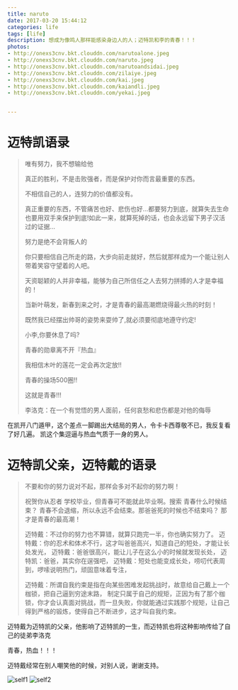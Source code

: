 ```yaml
---
title: naruto
date: 2017-03-20 15:44:12
categories: life
tags: [life]
description: 想成为像鸣人那样能感染身边人的人；迈特凯和李的青春！！！
photos:
- http://onexs3cnv.bkt.clouddn.com/narutoalone.jpeg
- http://onexs3cnv.bkt.clouddn.com/naruto.jpeg
- http://onexs3cnv.bkt.clouddn.com/narutoandsidai.jpeg
- http://onexs3cnv.bkt.clouddn.com/zilaiye.jpeg
- http://onexs3cnv.bkt.clouddn.com/kai.jpeg
- http://onexs3cnv.bkt.clouddn.com/kaiandli.jpeg
- http://onexs3cnv.bkt.clouddn.com/yekai.jpeg


---
```


# 迈特凯语录

> 唯有努力，我不想输给他
>
>真正的胜利，不是击败强者，而是保护对你而言最重要的东西。
>
>不相信自己的人，连努力的价值都没有。
>
>真正重要的东西，不管痛苦也好、悲伤也好...都要努力到底，就算失去生命也要用双手来保护到底!如此一来，就算死掉的话，也会永远留下男子汉活过的证据...
>
>努力是绝不会背叛人的
>
>你只要相信自己所走的路，大步向前走就好，然后就那样成为一个能让别人带着笑容守望着的人吧。
>
>天资聪颖的人并非幸福，能够为自己所信任之人去努力拼搏的人才是幸福的！
>
>当新叶萌发，新春到来之时，才是青春的最高潮燃烧得最火热的时刻！
>
>既然我已经摆出帅哥的姿势来耍帅了,就必须要彻底地遵守约定! 
>
>小李,你要休息了吗? 
>
>青春的勋章离不开『热血』
>
>我相信木叶的莲花一定会再次定放!!
>
>青春的操场500圈!!
>
>这就是青春!!!
>
>李洛克：在一个有觉悟的男人面前，任何哀愁和悲伤都是对他的侮辱

在凯开八门遁甲，这个差点一脚踢出大结局的男人，令卡卡西尊敬不已，我反复看了好几遍。
凯这个集逗逼与热血气质于一身的男人。

# 迈特凯父亲，迈特戴的语录
> 不要和你的努力说对不起，那样会多对不起你的努力啊！
>
> 祝贺你从忍者 学校毕业，但青春可不能就此毕业啊。搜索
> 青春什么时候结束？
> 青春不会退缩，所以永远不会结束。那爸爸死的时候也不结束吗？
> 那才是青春的最高潮！
>
>  迈特戴：不过你的努力也不算错，就算只跑完一半，你也确实努力了。
>  迈特戴：你的忍术和体术不行，这才叫爸爸高兴，知道自己的短处，才能让长处发光，
>  迈特戴：爸爸很高兴，能让儿子在这么小的时候就发现长处，
>  迈特凯：爸爸，其实你在逞强吧，
>  迈特戴：短处也能变成长处，唠叨代表周到，啰嗦说明热门，顽固意味着专注，
>
>迈特戴：所谓自我约束是指在向某些困难发起挑战时，故意给自己戴上一个枷锁，把自己逼到穷途末路， 制定只属于自己的规矩，正因为有了那个枷锁，你才会认真面对挑战，而一旦失败，你就能通过实践那个规矩，让自己得到严格的锻炼，使得自己不断进步，这才叫自我约束。

迈特戴为迈特凯的父亲，他影响了迈特凯的一生，而迈特凯也将这种影响传给了自己的徒弟李洛克

青春，热血！！！

迈特戴经常在别人嘲笑他的时候，对别人说，谢谢支持。


![self1](http://onexs3cnv.bkt.clouddn.com/self1.jpg)
![self2](http://onexs3cnv.bkt.clouddn.com/self2.jpg)


